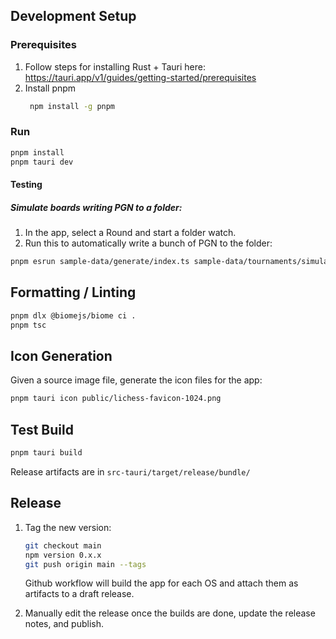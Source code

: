 ## Development Setup

### Prerequisites

1. Follow steps for installing Rust + Tauri here: https://tauri.app/v1/guides/getting-started/prerequisites
2. Install pnpm
   ```bash
    npm install -g pnpm
    ```

### Run

```bash
pnpm install
pnpm tauri dev
```

#### Testing

##### Simulate boards writing PGN to a folder:

1. In the app, select a Round and start a folder watch.
2. Run this to automatically write a bunch of PGN to the folder:

```bash
pnpm esrun sample-data/generate/index.ts sample-data/tournaments/simulated
```

## Formatting / Linting

```bash
pnpm dlx @biomejs/biome ci .
pnpm tsc
```

## Icon Generation

Given a source image file, generate the icon files for the app:

```bash
pnpm tauri icon public/lichess-favicon-1024.png
```

## Test Build

```bash
pnpm tauri build
```

Release artifacts are in `src-tauri/target/release/bundle/`

## Release

1. Tag the new version:

    ```bash
    git checkout main
    npm version 0.x.x
    git push origin main --tags
    ```

    Github workflow will build the app for each OS and attach them as artifacts to a draft release.

1. Manually edit the release once the builds are done, update the release notes, and publish.
